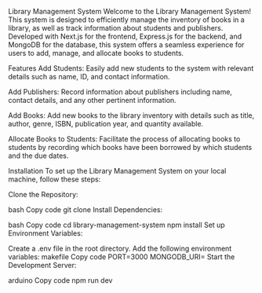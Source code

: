 Library Management System
Welcome to the Library Management System! This system is designed to efficiently manage the inventory of books in a library, as well as track information about students and publishers. Developed with Next.js for the frontend, Express.js for the backend, and MongoDB for the database, this system offers a seamless experience for users to add, manage, and allocate books to students.

Features
Add Students: Easily add new students to the system with relevant details such as name, ID, and contact information.

Add Publishers: Record information about publishers including name, contact details, and any other pertinent information.

Add Books: Add new books to the library inventory with details such as title, author, genre, ISBN, publication year, and quantity available.

Allocate Books to Students: Facilitate the process of allocating books to students by recording which books have been borrowed by which students and the due dates.

Installation
To set up the Library Management System on your local machine, follow these steps:

Clone the Repository:

bash
Copy code
git clone <repository-url>
Install Dependencies:

bash
Copy code
cd library-management-system
npm install
Set up Environment Variables:

Create a .env file in the root directory.
Add the following environment variables:
makefile
Copy code
PORT=3000
MONGODB_URI=<your-mongodb-uri>
Start the Development Server:

arduino
Copy code
npm run dev